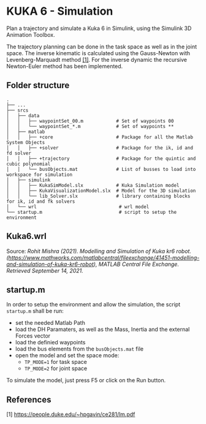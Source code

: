 # KUKA 6 - Simulation

Plan a trajectory and simulate a Kuka 6 in Simulink, using the Simulink 3D Animation Toolbox.

The trajectory planning can be done in the task space as well as in the joint space.
The inverse kinematic is calculated using the Gauss-Newton with Levenberg-Marquadt method [[1]](#1).
For the inverse dynamic the recursive Newton-Euler method has been implemented.

## Folder structure
```
.
├── ...
├── srcs
│   ├── data
│   │   ├── waypointSet_00.m            # Set of waypoints 00
│   │   └── waypointSet_*.m             # Set of waypoints **                   
│   ├── matlab                          
│   │   ├── +core                       # Package for all the Matlab System Objects
│   │   ├── +solver                     # Package for the ik, id and fd solver
│   │   ├── +trajectory                 # Package for the quintic and cubic polynomial
│   │   └── busObjects.mat              # List of busses to load into workspace for simulation
│   ├── simulink
│   │   ├── KukaSimModel.slx            # Kuka Simulation model
│   │   ├── KukaVisualizationModel.slx  # Model for the 3D simulation
│   │   └── lib_Solver.slx              # library containing blocks for ik, id and fk solvers
│   └── wrl                              # wrl model
└── startup.m                            # script to setup the environment
```

## Kuka6.wrl
Source: _Rohit Mishra (2021). Modelling and Simulation of Kuka kr6 robot. (https://www.mathworks.com/matlabcentral/fileexchange/41451-modelling-and-simulation-of-kuka-kr6-robot), MATLAB Central File Exchange. Retrieved September 14, 2021._

## startup.m
In order to setup the environment and allow the simulation, the script `startup.m` shall be run:
* set the needed Matlab Path
* load the DH Paramaters, as well as the Mass, Inertia and the external Forces vector
* load the definied waypoints
* load the bus elements from the `busObjects.mat` file
* open the model and set the space mode:
    * `TP_MODE=1` for task space
    * `TP_MODE=2` for joint space

To simulate the model, just press F5 or click on the Run button.

## References
<a id="1">[1]</a> 
https://people.duke.edu/~hpgavin/ce281/lm.pdf